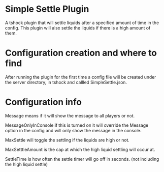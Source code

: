 # Simple Settle Plugin
A tshock plugin that will settle liquids after a specified amount of time in the config. This plugin will also settle the liquids if there is a high amount of them.

# Configuration creation and where to find
After running the plugin for the first time a config file will be created under the server directory, in tshock and callled SimpleSettle.json. 

# Configuration info
Message means if it will show the message to all players or not.

MessageOnlyInConsole if this is turned on it will override the Message option in the config and will only show the message in the console.

MaxSettle will toggle the settling if the liquids are high or not.

MaxSetttleAmount is the cap at which the high liquid settling will occur at.

SettleTime is how often the settle timer will go off in seconds. (not including the high liquid settle)
